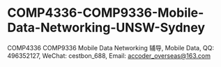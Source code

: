 # COMP4336-COMP9336-Mobile-Data-Networking-UNSW-Sydney
COMP4336 COMP9336 Mobile Data Networking 辅导, Mobile Data, QQ: 496352127, WeChat: cestbon_688, Email: accoder_overseas@163.com
